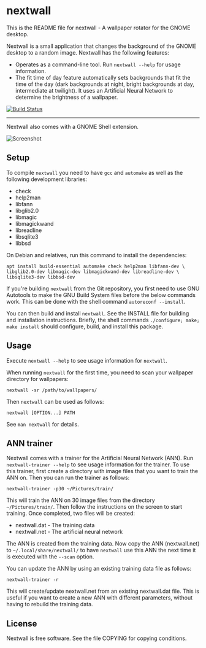 # nextwall

This is the README file for nextwall - A wallpaper rotator for the GNOME
desktop.

Nextwall is a small application that changes the background of the GNOME
desktop to a random image. Nextwall has the following features:

* Operates as a command-line tool. Run `nextwall --help` for usage information.
* The fit time of day feature automatically sets backgrounds that fit the time
  of the day (dark backgrounds at night, bright backgrounds at day,
  intermediate at twilight). It uses an Artificial Neural Network to determine
  the brightness of a wallpaper.

[![Build Status](https://travis-ci.org/figure002/nextwall.svg?branch=master)](https://travis-ci.org/figure002/nextwall)

- - -

Nextwall also comes with a GNOME Shell extension.

![Screenshot](https://raw.github.com/figure002/nextwall/master/data/screenshot-extension.png)


## Setup

To compile `nextwall` you need to have `gcc` and `automake` as well as the
following development libraries:

* check
* help2man
* libfann
* libglib2.0
* libmagic
* libmagickwand
* libreadline
* libsqlite3
* libbsd

On Debian and relatives, run this command to install the dependencies:

    apt install build-essential automake check help2man libfann-dev \
    libglib2.0-dev libmagic-dev libmagickwand-dev libreadline-dev \
    libsqlite3-dev libbsd-dev

If you're building `nextwall` from the Git repository, you first need to use
GNU Autotools to make the GNU Build System files before the below commands work.
This can be done with the shell command `autoreconf --install`.

You can then build and install `nextwall`. See the INSTALL file for building
and installation instructions. Briefly, the shell commands
`./configure; make; make install` should configure, build, and install this
package.


## Usage

Execute `nextwall --help` to see usage information for `nextwall`.

When running `nextwall` for the first time, you need to scan your wallpaper
directory for wallpapers:

	nextwall -sr /path/to/wallpapers/

Then `nextwall` can be used as follows:

	nextwall [OPTION...] PATH

See `man nextwall` for details.


## ANN trainer

Nextwall comes with a trainer for the Artificial Neural Network (ANN).
Run `nextwall-trainer --help` to see usage information for the trainer. To use
this trainer, first create a directory with image files that you want to train
the ANN on. Then you can run the trainer as follows:

    nextwall-trainer -p30 ~/Pictures/train/

This will train the ANN on 30 image files from the directory
`~/Pictures/train/`. Then follow the instructions on the screen to start
training. Once completed, two files will be created:

* nextwall.dat - The training data
* nextwall.net - The artificial neural network

The ANN is created from the training data. Now copy the ANN (nextwall.net)
to `~/.local/share/nextwall/` to have `nextwall` use this ANN the next time
it is executed with the `--scan` option.

You can update the ANN by using an existing training data file as follows:

    nextwall-trainer -r

This will create/update nextwall.net from an existing nextwall.dat file. This
is useful if you want to create a new ANN with different parameters, without
having to rebuild the training data.


## License

Nextwall is free software. See the file COPYING for copying conditions.


